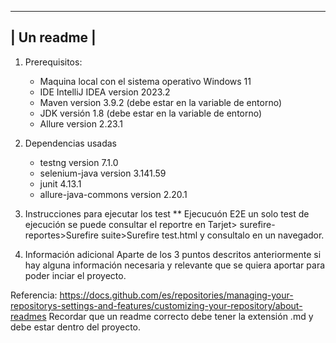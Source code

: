 ---------------------------------------------------------------
| Un readme  |
---------------------------------------------------------------

1. Prerequisitos:

	- Maquina local con el sistema operativo Windows 11
	- IDE IntelliJ IDEA version 2023.2
	- Maven version 3.9.2 (debe estar en la variable de entorno)
	- JDK versión 1.8 (debe estar en la variable de entorno)
	- Allure version 2.23.1

2. Dependencias usadas

	- testng version 7.1.0
	- selenium-java version 3.141.59
	- junit 4.13.1
	- allure-java-commons version 2.20.1

3. Instrucciones para ejecutar los test
** Ejecucuón E2E un solo test de ejecución se puede consultar el reportre en Tarjet> surefire-reportes>Surefire suite>Surefire test.html y consultalo en un navegador.


4. Información adicional
Aparte de los 3 puntos descritos anteriormente si hay alguna información necesaria y relevante que se quiera aportar para poder inciar el proyecto. 

Referencia: https://docs.github.com/es/repositories/managing-your-repositorys-settings-and-features/customizing-your-repository/about-readmes
Recordar que un readme correcto debe tener la extensión .md y debe estar dentro del proyecto.
